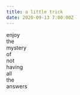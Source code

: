 ```yaml
---
title: a little trick
date: 2020-09-13 7:00:00Z
---
```


enjoy  
the  
mystery  
of  
not  
having  
all  
the  
answers  